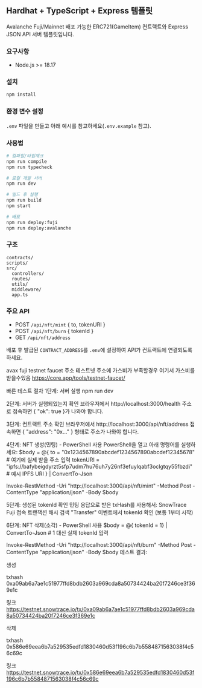 ## Hardhat + TypeScript + Express 템플릿

Avalanche Fuji/Mainnet 배포 가능한 ERC721(GameItem) 컨트랙트와 Express JSON API 서버 템플릿입니다.

### 요구사항
- Node.js >= 18.17

### 설치
```bash
npm install
```

### 환경 변수 설정
`.env` 파일을 만들고 아래 예시를 참고하세요(`.env.example` 참고).

### 사용법
```bash
# 컴파일/타입체크
npm run compile
npm run typecheck

# 로컬 개발 서버
npm run dev

# 빌드 후 실행
npm run build
npm start

# 배포
npm run deploy:fuji
npm run deploy:avalanche
```

### 구조
```
contracts/
scripts/
src/
  controllers/
  routes/
  utils/
  middleware/
  app.ts
```

### 주요 API
- POST `/api/nft/mint` { to, tokenURI }
- POST `/api/nft/burn` { tokenId }
- GET  `/api/nft/address`

배포 후 발급된 `CONTRACT_ADDRESS`를 `.env`에 설정하여 API가 컨트랙트에 연결되도록 하세요.

avax fuji testnet faucet 주소
테스트넷 주소에 가스비가 부족할경우 여기서 가스비를 받을수있음
https://core.app/tools/testnet-faucet/

빠른 테스트 절차
1단계: 서버 실행
npm run dev

2단계: 서버가 실행되었는지 확인
브라우저에서 http://localhost:3000/health 주소로 접속하면 { "ok": true }가 나와야 합니다.

3단계: 컨트랙트 주소 확인
브라우저에서 http://localhost:3000/api/nft/address 접속하면 { "address": "0x..." } 형태로 주소가 나와야 합니다.

4단계: NFT 생성(민팅) - PowerShell 사용
PowerShell을 열고 아래 명령어를 실행하세요:
$body = @{
  to = "0x1234567890abcdef1234567890abcdef12345678"  # 여기에 실제 받을 주소 입력
  tokenURI = "ipfs://bafybeigdyrzt5sfp7udm7hu76uh7y26nf3efuylqabf3oclgtqy55fbzdi"  # 예시 IPFS URI
} | ConvertTo-Json

Invoke-RestMethod -Uri "http://localhost:3000/api/nft/mint" -Method Post -ContentType "application/json" -Body $body

5단계: 생성된 tokenId 확인
민팅 응답으로 받은 txHash를 사용해서:
SnowTrace Fuji 접속
트랜잭션 해시 검색
"Transfer" 이벤트에서 tokenId 확인 (보통 1부터 시작)

6단계: NFT 삭제(소각) - PowerShell 사용
$body = @{ tokenId = 1}  | ConvertTo-Json  # 1 대신 실제 tokenId 입력

Invoke-RestMethod -Uri "http://localhost:3000/api/nft/burn" -Method Post -ContentType "application/json" -Body $body
테스트 결과:

생성

txhash
0xa09ab6a7ae1c51977ffd8bdb2603a969cda8a50734424ba20f7246ce3f369e1c

링크
https://testnet.snowtrace.io/tx/0xa09ab6a7ae1c51977ffd8bdb2603a969cda8a50734424ba20f7246ce3f369e1c

삭제

txhash
0x586e69eea6b7a529535edfd1830460d53f196c6b7b5584871563038f4c56c69c

링크
https://testnet.snowtrace.io/tx/0x586e69eea6b7a529535edfd1830460d53f196c6b7b5584871563038f4c56c69c